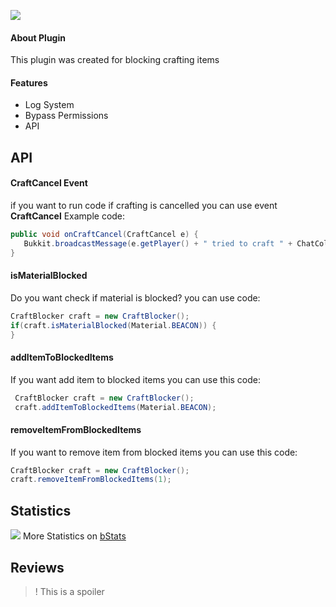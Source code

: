 ![](https://cdn.glitch.com/fd177e7a-ac8c-4bd5-a685-77913b63a81d%2FCraftBlocker_Title.png?v=1619211839956)

#### About Plugin


This plugin was created for blocking crafting items
#### Features
- Log System
- Bypass Permissions
- API


## API

#### CraftCancel Event

if you want to run code if crafting is cancelled you can use event **CraftCancel**
Example code:
```java
public void onCraftCancel(CraftCancel e) {
   Bukkit.broadcastMessage(e.getPlayer() + " tried to craft " + ChatColor.YELLOW + e.getItem());
} 
```    
#### isMaterialBlocked

Do you want check if material is blocked? you can use code:
```java
CraftBlocker craft = new CraftBlocker();
if(craft.isMaterialBlocked(Material.BEACON)) {  
}
```	      
#### addItemToBlockedItems

If you want add item to blocked items you can use this code:
```java
 CraftBlocker craft = new CraftBlocker();
 craft.addItemToBlockedItems(Material.BEACON);
```	      
#### removeItemFromBlockedItems

If you want to remove item from blocked items you can use this code:
```java
CraftBlocker craft = new CraftBlocker();
craft.removeItemFromBlockedItems(1);
```	  
## Statistics

![](http://bstats.org/signatures/bukkit/CraftBlocker.svg)
More Statistics on [bStats](http://bstats.org/plugin/bukkit/CraftBlocker/11114 "bStats")

## Reviews
> ! This is a spoiler



